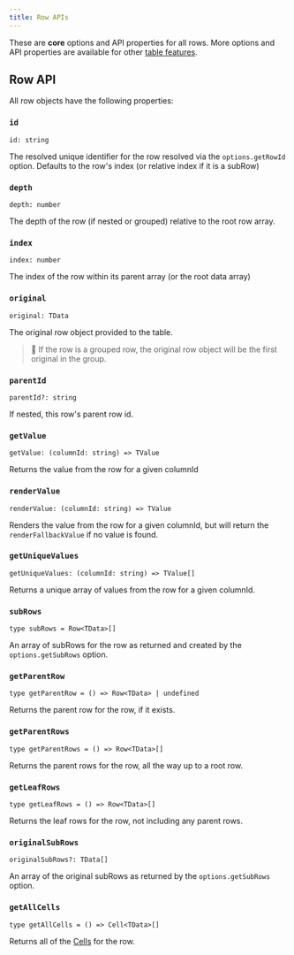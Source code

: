 ```yaml
---
title: Row APIs
---
```


These are **core** options and API properties for all rows. More options and API properties are available for other [table features](../../../guide/features).

## Row API

All row objects have the following properties:

### `id`

```tsx
id: string
```

The resolved unique identifier for the row resolved via the `options.getRowId` option. Defaults to the row's index (or relative index if it is a subRow)

### `depth`

```tsx
depth: number
```

The depth of the row (if nested or grouped) relative to the root row array.

### `index`

```tsx
index: number
```

The index of the row within its parent array (or the root data array)

### `original`

```tsx
original: TData
```

The original row object provided to the table.

> 🧠 If the row is a grouped row, the original row object will be the first original in the group.

### `parentId`

```tsx
parentId?: string
```

If nested, this row's parent row id.

### `getValue`

```tsx
getValue: (columnId: string) => TValue
```

Returns the value from the row for a given columnId

### `renderValue`

```tsx
renderValue: (columnId: string) => TValue
```

Renders the value from the row for a given columnId, but will return the `renderFallbackValue` if no value is found.

### `getUniqueValues`

```tsx
getUniqueValues: (columnId: string) => TValue[]
```

Returns a unique array of values from the row for a given columnId.

### `subRows`

```tsx
type subRows = Row<TData>[]
```

An array of subRows for the row as returned and created by the `options.getSubRows` option.

### `getParentRow`

```tsx
type getParentRow = () => Row<TData> | undefined
```

Returns the parent row for the row, if it exists.

### `getParentRows`

```tsx
type getParentRows = () => Row<TData>[]
```

Returns the parent rows for the row, all the way up to a root row.

### `getLeafRows`

```tsx
type getLeafRows = () => Row<TData>[]
```

Returns the leaf rows for the row, not including any parent rows.

### `originalSubRows`

```tsx
originalSubRows?: TData[]
```

An array of the original subRows as returned by the `options.getSubRows` option.

### `getAllCells`

```tsx
type getAllCells = () => Cell<TData>[]
```

Returns all of the [Cells](../cell) for the row.
